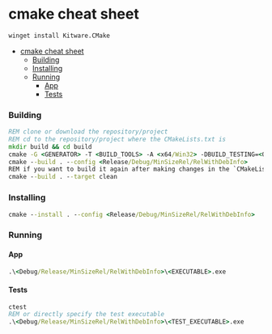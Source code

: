 # cmake cheat sheet

```cmd
winget install Kitware.CMake
```

- [cmake cheat sheet](#cmake-cheat-sheet)
  - [Building](#building)
  - [Installing](#installing)
  - [Running](#running)
    - [App](#app)
    - [Tests](#tests)

### Building

```cmd
REM clone or download the repository/project
REM cd to the repository/project where the CMakeLists.txt is
mkdir build && cd build
cmake -G <GENERATOR> -T <BUILD_TOOLS> -A <x64/Win32> -DBUILD_TESTING=<ON/OFF> ..
cmake --build . --config <Release/Debug/MinSizeRel/RelWithDebInfo>
REM if you want to build it again after making changes in the `CMakeLists.txt`, you can clean the target
cmake --build . --target clean
```

### Installing

```cmd
cmake --install . --config <Release/Debug/MinSizeRel/RelWithDebInfo>
```

### Running

#### App

```cmd
.\<Debug/Release/MinSizeRel/RelWithDebInfo>\<EXECUTABLE>.exe
```

#### Tests

```cmd
ctest
REM or directly specify the test executable
.\<Debug/Release/MinSizeRel/RelWithDebInfo>\<TEST_EXECUTABLE>.exe
```